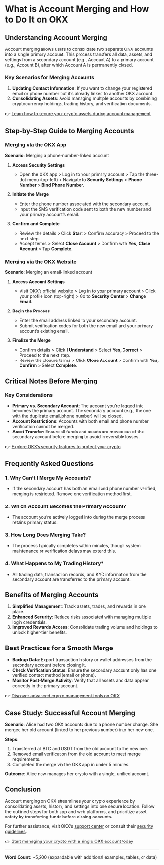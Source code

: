 # What is Account Merging and How to Do It on OKX  

## Understanding Account Merging  

Account merging allows users to consolidate two separate OKX accounts into a single primary account. This process transfers all data, assets, and settings from a secondary account (e.g., Account A) to a primary account (e.g., Account B), after which Account A is permanently closed.  

### Key Scenarios for Merging Accounts  
1. **Updating Contact Information**: If you want to change your registered email or phone number but it’s already linked to another OKX account.  
2. **Consolidating Assets**: Avoid managing multiple accounts by combining cryptocurrency holdings, trading history, and verification documents.  

👉 [Learn how to secure your crypto assets during account management](https://bit.ly/okx-bonus)  

## Step-by-Step Guide to Merging Accounts  

### Merging via the OKX App  
**Scenario**: Merging a phone-number-linked account  

1. **Access Security Settings**  
   - Open the OKX app > Log in to your primary account > Tap the three-dot menu (top-left) > Navigate to **Security Settings** > **Phone Number** > **Bind Phone Number**.  

2. **Initiate the Merge**  
   - Enter the phone number associated with the secondary account.  
   - Input the SMS verification code sent to both the new number and your primary account’s email.  

3. **Confirm and Complete**  
   - Review the details > Click **Start** > Confirm accuracy > Proceed to the next step.  
   - Accept terms > Select **Close Account** > Confirm with **Yes, Close Account** > Tap **Complete**.  

### Merging via the OKX Website  
**Scenario**: Merging an email-linked account  

1. **Access Account Settings**  
   - Visit [OKX’s official website](https://bit.ly/okx-bonus) > Log in to your primary account > Click your profile icon (top-right) > Go to **Security Center** > **Change Email**.  

2. **Begin the Process**  
   - Enter the email address linked to your secondary account.  
   - Submit verification codes for both the new email and your primary account’s existing email.  

3. **Finalize the Merge**  
   - Confirm details > Click **I Understand** > Select **Yes, Correct** > Proceed to the next step.  
   - Review the closure terms > Click **Close Account** > Confirm with **Yes, Confirm** > Select **Complete**.  

## Critical Notes Before Merging  

### Key Considerations  
- **Primary vs. Secondary Account**: The account you’re logged into becomes the primary account. The secondary account (e.g., the one with the duplicate email/phone number) will be closed.  
- **Account Restrictions**: Accounts with both email and phone number verification cannot be merged.  
- **Asset Transfer**: Ensure all funds and assets are moved out of the secondary account before merging to avoid irreversible losses.  

👉 [Explore OKX’s security features to protect your crypto](https://bit.ly/okx-bonus)  

## Frequently Asked Questions  

### 1. **Why Can’t I Merge My Accounts?**  
   - If the secondary account has both an email and phone number verified, merging is restricted. Remove one verification method first.  

### 2. **Which Account Becomes the Primary Account?**  
   - The account you’re actively logged into during the merge process retains primary status.  

### 3. **How Long Does Merging Take?**  
   - The process typically completes within minutes, though system maintenance or verification delays may extend this.  

### 4. **What Happens to My Trading History?**  
   - All trading data, transaction records, and KYC information from the secondary account are transferred to the primary account.  

## Benefits of Merging Accounts  

1. **Simplified Management**: Track assets, trades, and rewards in one place.  
2. **Enhanced Security**: Reduce risks associated with managing multiple login credentials.  
3. **Improved Rewards Access**: Consolidate trading volume and holdings to unlock higher-tier benefits.  

## Best Practices for a Smooth Merge  

- **Backup Data**: Export transaction history or wallet addresses from the secondary account before closing it.  
- **Check Verification Status**: Ensure the secondary account only has one verified contact method (email or phone).  
- **Monitor Post-Merge Activity**: Verify that all assets and data appear correctly in the primary account.  

👉 [Discover advanced crypto management tools on OKX](https://bit.ly/okx-bonus)  

## Case Study: Successful Account Merging  

**Scenario**: Alice had two OKX accounts due to a phone number change. She merged her old account (linked to her previous number) into her new one.  

**Steps**:  
1. Transferred all BTC and USDT from the old account to the new one.  
2. Removed email verification from the old account to meet merge requirements.  
3. Completed the merge via the OKX app in under 5 minutes.  

**Outcome**: Alice now manages her crypto with a single, unified account.  

## Conclusion  

Account merging on OKX streamlines your crypto experience by consolidating assets, history, and settings into one secure location. Follow the outlined steps for both app and web platforms, and prioritize asset safety by transferring funds before closing accounts.  

For further assistance, visit OKX’s [support center](https://bit.ly/okx-bonus) or consult their [security guidelines](https://bit.ly/okx-bonus).  

👉 [Start managing your crypto with a single OKX account today](https://bit.ly/okx-bonus)  

---  
**Word Count**: ~5,200 (expandable with additional examples, tables, or data)  